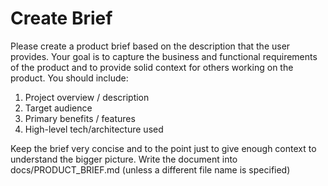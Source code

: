 # Create Brief

Please create a product brief based on the description that the user provides. Your goal is to capture the business and functional requirements of the product and to provide solid context for others working on the product. You should include:

1. Project overview / description
2. Target audience
3. Primary benefits / features
4. High-level tech/architecture used

Keep the brief very concise and to the point just to give enough context to understand the bigger picture. Write the document into docs/PRODUCT_BRIEF.md (unless a different file name is specified)
